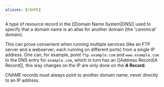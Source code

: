 ```yaml
---
aliases: [CNAME]
---
```


A type of resource record in the [[Domain Name System|DNS]] used to specify that a domain name is an alias for another domain (the 'canonical' domain).

This can prove convenient when running multiple services (like an FTP server and a webserver; each running on different ports) from a single IP address. One can, for example, point `ftp.example.com` and `www.example.com` to the DNS entry for `example.com`, which in turn has an [[Address Record|A Record]], this way changes on the IP are only done on the **A Record**.

CNAME records must always point to another domain name, never directly to an IP address.